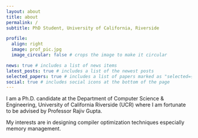 ```yaml
---
layout: about
title: about
permalink: /
subtitle: PhD Student, University of California, Riverside

profile:
  align: right
  image: prof_pic.jpg
  image_circular: false # crops the image to make it circular

news: true # includes a list of news items
latest_posts: true # includes a list of the newest posts
selected_papers: true # includes a list of papers marked as "selected={true}"
social: true # includes social icons at the bottom of the page
---
```


I am a Ph.D. candidate at the Department of Computer Science & Engineering, University of California Riverside (UCR) where I am fortunate to be advised by Professor Rajiv Gupta.

My interests are in designing compiler optimization techniques especially memory management. 
